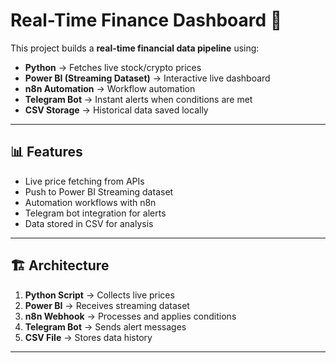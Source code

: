 # Real-Time Finance Dashboard 🚀

This project builds a **real-time financial data pipeline** using:
- **Python** → Fetches live stock/crypto prices
- **Power BI (Streaming Dataset)** → Interactive live dashboard
- **n8n Automation** → Workflow automation
- **Telegram Bot** → Instant alerts when conditions are met
- **CSV Storage** → Historical data saved locally

---

## 📊 Features
- Live price fetching from APIs
- Push to Power BI Streaming dataset
- Automation workflows with n8n
- Telegram bot integration for alerts
- Data stored in CSV for analysis

---

## 🏗 Architecture
1. **Python Script** → Collects live prices
2. **Power BI** → Receives streaming dataset
3. **n8n Webhook** → Processes and applies conditions
4. **Telegram Bot** → Sends alert messages
5. **CSV File** → Stores data history

---
